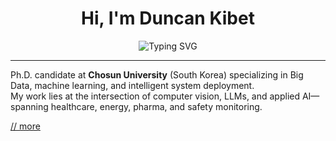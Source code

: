 <h1 align="center">Hi, I'm Duncan Kibet</h1>

<p align="center">
  <img src="https://readme-typing-svg.herokuapp.com?font=Fira+Code&size=20&pause=1000&color=F7F7F7&center=true&vCenter=true&width=420&lines=PhD+Student+in+Big+Data;Computer+Vision,+ML,+LLMs;From+Research+to+Impact" alt="Typing SVG" />
</p>

---

Ph.D. candidate at **Chosun University** (South Korea) specializing in Big Data, machine learning, and intelligent system deployment.  
My work lies at the intersection of computer vision, LLMs, and applied AI—spanning healthcare, energy, pharma, and safety monitoring.

[// more](https://about-duncankibet.web.app)
